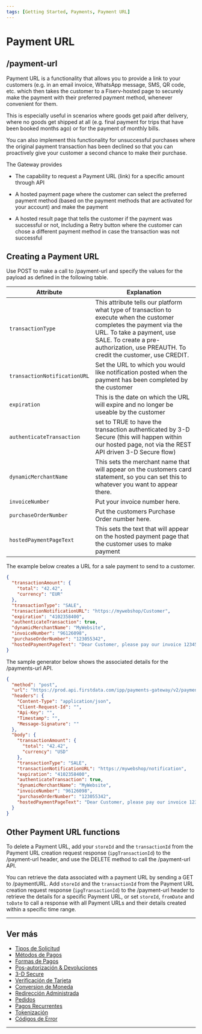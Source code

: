 ```yaml
---
tags: [Getting Started, Payments, Payment URL]
---
```


# Payment URL

## /payment-url

Payment URL is a functionality that allows you to provide a link to your customers (e.g. in an email invoice, WhatsApp message, SMS, QR code, etc. which then takes the customer to a Fiserv-hosted page to securely make the payment with their preferred payment method, whenever convenient for them.

This is especially useful in scenarios where goods get paid after delivery, where no goods get shipped at all (e.g. final payment for trips that have been booked months ago) or for the payment of monthly bills.

You can also implement this functionality for unsuccessful purchases where the original payment transaction has been declined so that you can proactively give your customer a second chance to make their purchase.

The Gateway provides

- The capability to request a Payment URL (link) for a specific amount through API

- A hosted payment page where the customer can select the preferred payment method (based on the payment methods that are activated for your account) and make the payment

- A hosted result page that tells the customer if the payment was successful or not, including a Retry button where the customer can chose a different payment method in case the transaction was not successful

## Creating a Payment URL

Use POST to make a call to /payment-url and specify the values for the payload as defined in the following table.

| **Attribute**                    | **Explanation**                                                                                                                                                                                                                         |
|----------------------------------|-----------------------------------------------------------------------------------------------------------------------------------------------------------------------------------------------------------------------------------------|
| ```transactionType```            | This attribute tells our platform what type of transaction to execute when the customer completes the payment via the URL. To take a payment, use SALE. To create a pre-authorization, use PREAUTH. To credit the customer, use CREDIT. |
| ```transactionNotificationURL``` | Set the URL to which you would like notification posted when the payment has been completed by the customer                                                                                                                             |
| ```expiration```                 | This is the date on which the URL will expire and no longer be useable by the customer                                                                                                                                                  |
| ```authenticateTransaction```    | set to TRUE to have the transaction authenticated by 3-D Secure (this will happen within our hosted page, not via the REST API driven 3-D Secure flow)                                                                                  |
| ```dynamicMerchantName```        | This sets the merchant name that will appear on the customers card statement, so you can set this to whatever you want to appear there.                                                                                                 |
| ```invoiceNumber```              | Put your invoice number here.                                                                                                                                                                                                           |
| ```purchaseOrderNumber```        | Put the customers Purchase Order number here.                                                                                                                                                                                           |
| ```hostedPaymentPageText```      | This sets the text that will appear on the hosted payment page that the customer uses to make payment                                                                                                                                   |

The example below creates a URL for a sale payment to send to a customer.

```json
{
  "transactionAmount": {
    "total": "42.42",
    "currency": "EUR"
  },
  "transactionType": "SALE",
  "transactionNotificationURL": "https://mywebshop/Customer",
  "expiration": "4102358400",
  "authenticateTransaction": true,
  "dynamicMerchantName": "MyWebsite",
  "invoiceNumber": "96126098",
  "purchaseOrderNumber": "123055342",
  "hostedPaymentPageText": "Dear Customer, please pay our invoice 123456. "
}
```

The sample generator below shows the associated details for the /payments-url API.

```json
{
  "method": "post",
  "url": "https://prod.api.firstdata.com/ipp/payments-gateway/v2/payment-url",
  "headers": {
    "Content-Type": "application/json",
    "Client-Request-Id": "",
    "Api-Key": "",
    "Timestamp": "",
    "Message-Signature": ""
  },
  "body": {
    "transactionAmount": {
      "total": "42.42",
      "currency": "USD"
    },
    "transactionType": "SALE",
    "transactionNotificationURL": "https://mywebshop/notification",
    "expiration": "4102358400",
    "authenticateTransaction": true,
    "dynamicMerchantName": "MyWebsite",
    "invoiceNumber": "96126098",
    "purchaseOrderNumber": "123055342",
    "hostedPaymentPageText": "Dear Customer, please pay our invoice 123456."
  }
}
```

## Other Payment URL functions

To delete a Payment URL, add your ```storeId``` and the ```transactionId``` from the Payment URL creation request response (```ipgTransactionId```) to the /payment-url header, and use the DELETE method to call the /payment-url API.

You can retrieve the data associated with a payment URL by sending a GET to /paymentURL. Add ```storeId``` and the ```transactionId``` from the Payment URL creation request response (```ipgTransactionId```) to the /payment-url header to retrieve the details for a specific Payment URL, or set ```storeId```, ```fromDate``` and ```toDate``` to call a response with all Payment URLs and their details created within a specific time range.

---

## Ver más

- [Tipos de Solicitud](?path=docs/español/pagos/3-1-tipos-solicitudes.md)
- [Métodos de Pagos](?path=docs/español/pagos/3-2-metodos-pago.md)
- [Formas de Pagos](?path=docs/español/pagos/3-3-formas-pagos.md)
- [Pos-autorización & Devoluciones](?path=docs/español/pagos/3-4-post-aut.md)
- [3-D Secure](?path=docs/español/pagos/3-5-3d-secure.md)
- [Verificación de Tarjeta](?path=docs/español/pagos/3-6-verificacion-tarjeta.md)
- [Conversion de Moneda](?path=docs/español/pagos/3-7-conversion-moneda.md)
- [Redirección Administrada](?path=docs/español/pagos/3-8-redireccion-administrada.md)
- [Pedidos](?path=docs/español/pagos/3-9-pedidos.md)
- [Pagos Recurrentes](?path=docs/español/pagos/3-11-pagos-recurrentes.md)
- [Tokenización](?path=docs/español/pagos/3-12-tokenizacion.md)
- [Códigos de Error](?path=docs/español/pagos/3-13-codigos-error.md)

---
